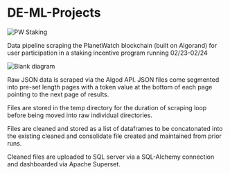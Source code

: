 # DE-ML-Projects
![PW Staking](https://github.com/Hbowe/DE-ML-Projects/assets/122368075/3563cee1-ec01-48c5-81ec-9f24c14dfce2)

Data pipeline scraping the PlanetWatch blockchain (built on Algorand) for user participation in a staking incentive program running 02/23-02/24

![Blank diagram](https://github.com/Hbowe/DE-ML-Projects/assets/122368075/2a35c5e8-4339-4270-afab-fdf1742a446a)

Raw JSON data is scraped via the Algod API. JSON files come segmented into pre-set length pages with a token value at the bottom of each page pointing to the next page of results. 

Files are stored in the temp directory for the duration of scraping loop before being moved into raw individual directories. 

Files are cleaned and stored as a list of dataframes to be concatonated into the existing cleaned and consolidate file created and maintained from prior runs. 

Cleaned files are uploaded to SQL server via a SQL-Alchemy connection and dashboarded via Apache Superset.
